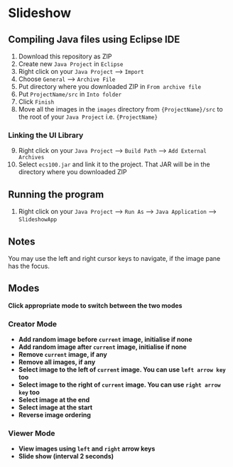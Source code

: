 # Slideshow

## Compiling Java files using Eclipse IDE

1. Download this repository as ZIP
2. Create new `Java Project` in `Eclipse`
3. Right click on your `Java Project` --> `Import`
4. Choose `General` --> `Archive File`
5. Put directory where you downloaded ZIP in `From archive file`
6. Put `ProjectName/src` in `Into folder`
7. Click `Finish`
8. Move all the images in the `images` directory from `{ProjectName}/src` to the root of your `Java Project` i.e. `{ProjectName}`

### Linking the UI Library

9. Right click on your `Java Project` --> `Build Path` --> `Add External Archives`
10. Select `ecs100.jar` and link it to the project. That JAR will be in the directory where you downloaded ZIP

## Running the program

1. Right click on your `Java Project` --> `Run As` --> `Java Application` --> `SlideshowApp`

## Notes

You may use the left and right cursor keys to navigate, if the image pane has the focus.

## Modes

<strong>Click appropriate mode to switch between the two modes<strong>

### Creator Mode

- Add random image before `current` image, initialise if none
- Add random image after `current` image, initialise if none
- Remove `current` image, if any
- Remove all images, if any
- Select image to the left of `current` image. You can use `left arrow key` too
- Select image to the right of `current` image. You can use `right arrow key` too
- Select image at the end
- Select image at the start
- Reverse image ordering

### Viewer Mode

- View images using `left` and `right` arrow keys
- Slide show (interval 2 seconds)

